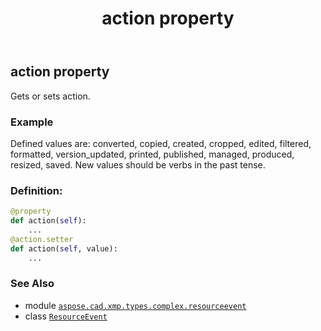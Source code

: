 ﻿---
title: action property
second_title: Aspose.CAD for Python via .NET API References
description: 
type: docs
weight: 40
url: /aspose.cad.xmp.types.complex.resourceevent/resourceevent/action/
is_root: false
---

## action property


Gets or sets action.

### Example 


Defined values are: converted, copied, created, cropped, edited, filtered, formatted, version_updated, printed, published, managed, produced, resized, saved.
New values should be verbs in the past tense.
### Definition:
```python
@property
def action(self):
    ...
@action.setter
def action(self, value):
    ...
```

### See Also
* module [`aspose.cad.xmp.types.complex.resourceevent`](../../)
* class [`ResourceEvent`](/cad/python-net/aspose.cad.xmp.types.complex.resourceevent/resourceevent)
